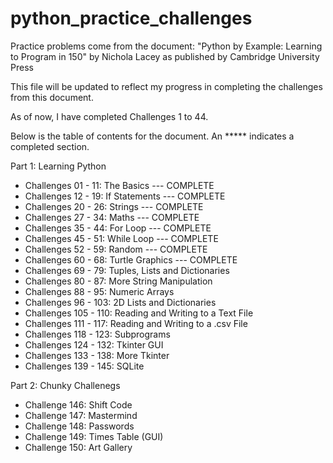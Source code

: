 # python_practice_challenges
Practice problems come from the document: "Python by Example: Learning to Program in 150" by Nichola Lacey as published by Cambridge University Press

This file will be updated to reflect my progress in completing the challenges from this document. 

As of now, I have completed Challenges 1 to 44. 

Below is the table of contents for the document. An ***** indicates a completed section.

Part 1: Learning Python

* Challenges 01 - 11: The Basics --- COMPLETE
* Challenges 12 - 19: If Statements --- COMPLETE
* Challenges 20 - 26: Strings --- COMPLETE
* Challenges 27 - 34: Maths --- COMPLETE
* Challenges 35 - 44: For Loop --- COMPLETE
* Challenges 45 - 51: While Loop --- COMPLETE
* Challenges 52 - 59: Random --- COMPLETE
* Challenges 60 - 68: Turtle Graphics --- COMPLETE 
* Challenges 69 - 79: Tuples, Lists and Dictionaries
* Challenges 80 - 87: More String Manipulation
* Challenges 88 - 95: Numeric Arrays
* Challenges 96 - 103: 2D Lists and Dictionaries
* Challenges 105 - 110: Reading and Writing to a Text File 
* Challenges 111 - 117: Reading and Writing to a .csv File
* Challenges 118 - 123: Subprograms
* Challenges 124 - 132: Tkinter GUI
* Challenges 133 - 138: More Tkinter
* Challenges 139 - 145: SQLite

Part 2: Chunky Challenegs

* Challenge 146: Shift Code
* Challenge 147: Mastermind
* Challenge 148: Passwords
* Challenge 149: Times Table (GUI)
* Challenge 150: Art Gallery
